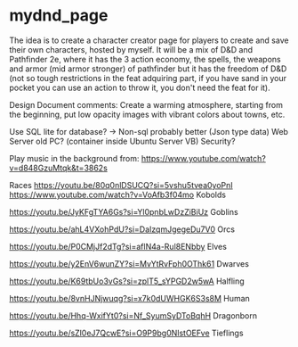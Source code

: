 # mydnd_page
The idea is to create a character creator page for players to create and save their own characters, hosted by myself. It will be a mix of D&D and Pathfinder 2e, where it has the 3 action economy, the spells, the weapons and armor (mid armor stronger) of pathfinder but it has the freedom of D&D (not so tough restrictions in the feat adquiring part, if you have sand in your pocket you can use an action to throw it, you don't need the feat for it).

Design Document comments:
Create a warming atmosphere, starting from the beginning, put low opacity images with vibrant colors about towns, etc.

Use SQL lite for database? -> Non-sql probably better (Json type data)
Web Server old PC? (container inside Ubuntu Server VB)
Security?

Play music in the background from: https://www.youtube.com/watch?v=d848GzuMtqk&t=3862s

Races
https://youtu.be/80q0nlDSUCQ?si=5vshu5tvea0yoPnI
https://www.youtube.com/watch?v=VoAfb3f04mo
Kobolds

https://youtu.be/JyKFgTYA6Gs?si=Yl0pnbLwDzZiBiUz
Goblins

https://youtu.be/ahL4VXohPdU?si=DaIzqmJgegeDu7V0
Orcs

https://youtu.be/P0CMjJf2dTg?si=aflN4a-Rul8ENbby
Elves

https://youtu.be/y2EnV6wunZY?si=MvYtRvFph0OThk61
Dwarves

https://youtu.be/K69tbUo3vGs?si=zplT5_sYPGD2w5wA
Halfling

https://youtu.be/8vnHJNjwuqg?si=x7k0dUWHGK6S3s8M
Human

https://youtu.be/Hhq-WxifYt0?si=Nf_SyumSyDToBqhH
Dragonborn

https://youtu.be/sZl0eJ7QcwE?si=O9P9bg0NlstOEFve
Tieflings